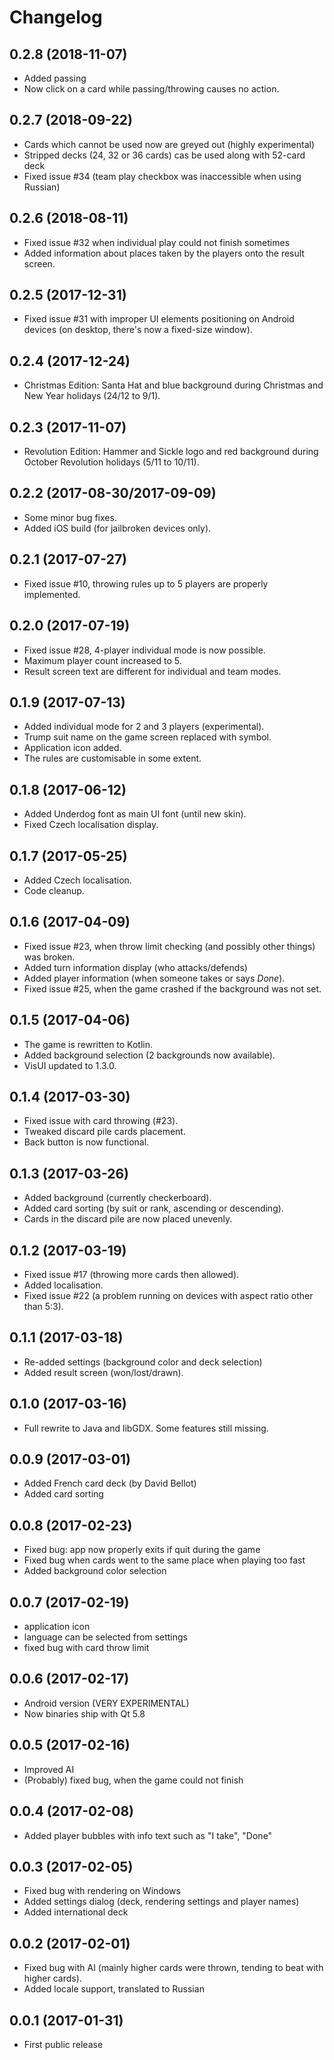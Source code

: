 # Changelog
## 0.2.8 (2018-11-07)
- Added passing
- Now click on a card while passing/throwing causes no action.
## 0.2.7 (2018-09-22)
- Cards which cannot be used now are greyed out (highly experimental)
- Stripped decks (24, 32 or 36 cards) cas be used along with 52-card deck
- Fixed issue #34 (team play checkbox was inaccessible when using Russian)
## 0.2.6 (2018-08-11)
- Fixed issue #32 when individual play could not finish sometimes
- Added information about places taken by the players onto the result screen.
## 0.2.5 (2017-12-31)
- Fixed issue #31 with improper UI elements positioning on Android devices (on desktop, there's now a fixed-size window).
## 0.2.4 (2017-12-24)
- Christmas Edition: Santa Hat and blue background during Christmas and New Year holidays (24/12 to 9/1).
## 0.2.3 (2017-11-07)
- Revolution Edition: Hammer and Sickle logo and red background during October Revolution holidays (5/11 to 10/11).
## 0.2.2 (2017-08-30/2017-09-09)
- Some minor bug fixes.
- Added iOS build (for jailbroken devices only).
## 0.2.1 (2017-07-27)
- Fixed issue #10, throwing rules up to 5 players are properly implemented.
## 0.2.0 (2017-07-19)
- Fixed issue #28, 4-player individual mode is now possible. 
- Maximum player count increased to 5.
- Result screen text are different for individual and team modes.
## 0.1.9 (2017-07-13)
- Added individual mode for 2 and 3 players (experimental).
- Trump suit name on the game screen replaced with symbol.
- Application icon added.
- The rules are customisable in some extent.
## 0.1.8 (2017-06-12)
- Added Underdog font as main UI font (until new skin).
- Fixed Czech localisation display.
## 0.1.7 (2017-05-25)
- Added Czech localisation.
- Code cleanup.
## 0.1.6 (2017-04-09)
- Fixed issue #23, when throw limit checking (and possibly other things) was broken.
- Added turn information display (who attacks/defends)
- Added player information (when someone takes or says _Done_).
- Fixed issue #25, when the game crashed if the background was not set.
## 0.1.5 (2017-04-06)
- The game is rewritten to Kotlin.
- Added background selection (2 backgrounds now available).
- VisUI updated to 1.3.0.
## 0.1.4 (2017-03-30)
- Fixed issue with card throwing (#23).
- Tweaked discard pile cards placement.
- Back button is now functional.
## 0.1.3 (2017-03-26)
- Added background (currently checkerboard).
- Added card sorting (by suit or rank, ascending or descending).
- Cards in the discard pile are now placed unevenly.
## 0.1.2 (2017-03-19)
- Fixed issue #17 (throwing more cards then allowed).
- Added localisation.
- Fixed issue #22 (a problem running on devices with aspect ratio other than 5:3).

## 0.1.1 (2017-03-18)
- Re-added settings (background color and deck selection)
- Added result screen (won/lost/drawn).

## 0.1.0 (2017-03-16)
- Full rewrite to Java and libGDX. Some features still missing.

## 0.0.9 (2017-03-01)
- Added French card deck (by David Bellot)
- Added card sorting

## 0.0.8 (2017-02-23)
- Fixed bug: app now properly exits if quit during the game
- Fixed bug when cards went to the same place when playing too fast
- Added background color selection

## 0.0.7 (2017-02-19)
- application icon
- language can be selected from settings
- fixed bug with card throw limit

## 0.0.6 (2017-02-17)
- Android version (VERY EXPERIMENTAL)
- Now binaries ship with Qt 5.8

## 0.0.5 (2017-02-16)
- Improved AI
- (Probably) fixed bug, when the game could not finish

## 0.0.4 (2017-02-08)
- Added player bubbles with info text such as "I take", "Done"

## 0.0.3 (2017-02-05)
- Fixed bug with rendering on Windows
- Added settings dialog (deck, rendering settings and player names)
- Added international deck

## 0.0.2 (2017-02-01)
- Fixed bug with AI (mainly higher cards were thrown, tending to beat with higher cards).
- Added locale support, translated to Russian

## 0.0.1 (2017-01-31)
- First public release
